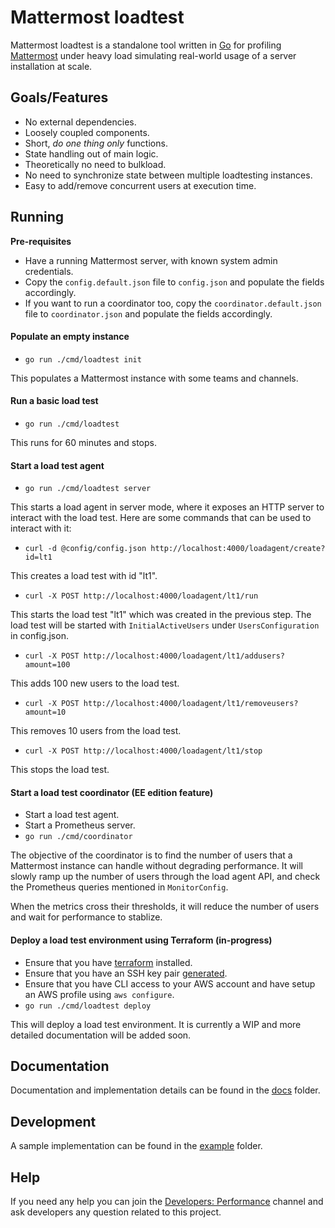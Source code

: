 # Mattermost loadtest

Mattermost loadtest is a standalone tool written in [Go](https://golang.org/) for profiling [Mattermost](https://github.com/mattermost/mattermost-server) under heavy load simulating real-world usage of a server installation at scale.

## Goals/Features

- No external dependencies.
- Loosely coupled components.
- Short, *do one thing only* functions.
- State handling out of main logic.
- Theoretically no need to bulkload.
- No need to synchronize state between multiple loadtesting instances.
- Easy to add/remove concurrent users at execution time.

## Running

__Pre-requisites__

- Have a running Mattermost server, with known system admin credentials.
- Copy the `config.default.json` file to `config.json` and populate the fields accordingly.
- If you want to run a coordinator too, copy the `coordinator.default.json` file to `coordinator.json` and populate the fields accordingly.

#### Populate an empty instance

- `go run ./cmd/loadtest init`

This populates a Mattermost instance with some teams and channels.

#### Run a basic load test

- `go run ./cmd/loadtest`

This runs for 60 minutes and stops.

#### Start a load test agent

- `go run ./cmd/loadtest server`

This starts a load agent in server mode, where it exposes an HTTP server to interact with the load test. Here are some commands that can be used to interact with it:

- `curl -d @config/config.json http://localhost:4000/loadagent/create?id=lt1`

This creates a load test with id "lt1".

- `curl -X POST http://localhost:4000/loadagent/lt1/run`

This starts the load test "lt1" which was created in the previous step. The load test will be started with `InitialActiveUsers` under `UsersConfiguration` in config.json.

- `curl -X POST http://localhost:4000/loadagent/lt1/addusers?amount=100`

This adds 100 new users to the load test.

- `curl -X POST http://localhost:4000/loadagent/lt1/removeusers?amount=10`

This removes 10 users from the load test.

- `curl -X POST http://localhost:4000/loadagent/lt1/stop`

This stops the load test.

#### Start a load test coordinator (EE edition feature)

- Start a load test agent.
- Start a Prometheus server.
- `go run ./cmd/coordinator`

The objective of the coordinator is to find the number of users that a Mattermost instance can handle without degrading performance. It will slowly ramp up the number of users through the load agent API, and check the Prometheus queries mentioned in `MonitorConfig`.

When the metrics cross their thresholds, it will reduce the number of users and wait for performance to stablize.

#### Deploy a load test environment using Terraform (in-progress)

- Ensure that you have [terraform](https://www.terraform.io/downloads.html) installed.
- Ensure that you have an SSH key pair [generated](https://help.github.com/en/github/authenticating-to-github/generating-a-new-ssh-key-and-adding-it-to-the-ssh-agent).
- Ensure that you have CLI access to your AWS account and have setup an AWS profile using `aws configure`.
- `go run ./cmd/loadtest deploy`

This will deploy a load test environment. It is currently a WIP and more detailed documentation will be added soon.

## Documentation

Documentation and implementation details can be found in the [docs](docs/) folder.

## Development

A sample implementation can be found in the [example](example/) folder.

## Help

If you need any help you can join the [Developers: Performance](https://community.mattermost.com/core/channels/developers-performance) channel and ask developers any question related to this project.
